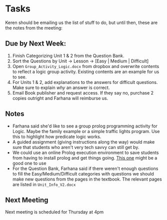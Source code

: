 # Tasks

Keren should be emailing us the list of stuff to do, but until then, these are the notes from the meeting:

## Due by Next Week:
1. Finish Categorizing Unit 1 & 2 from the Question Bank.
2. Sort the Questions by Unit -> Lesson -> [Easy | Medium | Difficult]
3. Open `Group_Activity_Logic.docx` from dropbox and overwrite contents to reflect a logic group activity. Existing contents are an example for us to see.
4. For Units 1 & 2, add explanations to the answers for difficult questions. Make sure to explain _why_ an answer is correct.
5. Email Book publisher and request access. If they say no, purchase 2 copies outright and Farhana will reimburse us.

## Notes
* Farhana said she'd like to see a group prolog programming activity for Logic. Maybe the family example or a simple traffic lights program. Use this to highlight how predicate logic works.
* A guided assignment (giving instructions along the way) would make sure that students who aren't very tech savvy can still get by.
* We could use an online Prolog execution environment to save students from having to install prolog and get things going. [This one](http://www.tutorialspoint.com/execute_prolog_online.php) might be a good one to use
* For the Question Bank, Farhana said if there weren't enough questions to fill the Easy/Medium/Difficult categories with questions we should make new questions from the pages in the textbook. The relevant pages are listed in `Unit_Info_V2.docx`


## Next Meeting

Next meeting is scheduled for Thursday at 4pm
